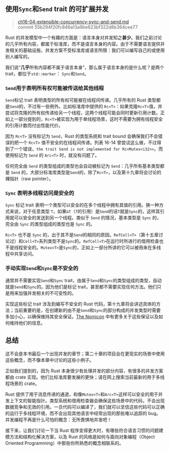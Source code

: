 ## 使用`Sync`和`Send` trait 的可扩展并发

> [ch16-04-extensible-concurrency-sync-and-send.md](https://github.com/rust-lang/book/blob/master/second-edition/src/ch16-04-extensible-concurrency-sync-and-send.md)
> <br>
> commit 55b294f20fc846a13a9be623bf322d8b364cee77

Rust 的并发模型中一个有趣的方面是：语言本身对并发知之**甚少**。我们之前讨论的几乎所有内容，都属于标准库，而不是语言本身的内容。由于不需要语言提供并发相关的基础设施，并发方案不受标准库或语言所限：我们可以编写自己的或使用别人编写的。

我们说“**几乎**所有内容都不属于语言本身”，那么属于语言本身的是什么呢？是两个 trait，都位于`std::marker`： `Sync`和`Send`。

### `Send`用于表明所有权可能被传送给其他线程

`Send`标记 trait 表明类型的所有权可能被在线程间传递。几乎所有的 Rust 类型都是`Send`的，不过有一些例外。比如标准库中提供的 `Rc<T>`：如果克隆`Rc<T>`值，并尝试将克隆的所有权传递给另一个线程，这两个线程可能会同时更新引用计数。正如上一部分提到的，`Rc<T>`被实现为用于单线程场景，这时不需要为拥有线程安全的引用计数而付出性能代价。

因为 `Rc<T>` 没有标记为 `Send`，Rust 的类型系统和 trait bound 会确保我们不会错误的把一个 `Rc<T>` 值不安全的在线程间传递。列表 16-14 曾尝试这么做，不过得到了一个错误，`the trait Send is not implemented for Rc<Mutex<i32>>`。而使用标记为 `Send` 的 `Arc<T>` 时，就没有问题了。

任何完全由 `Send` 的类型组成的类型也会自动被标记为 `Send`：几乎所有基本类型都是 `Send` 的，大部分标准库类型是`Send`的，除了`Rc<T>`，以及第十九章将会讨论的裸指针（raw pointer）。

### `Sync` 表明多线程访问是安全的

`Sync` 标记 trait 表明一个类型可以安全的在多个线程中拥有其值的引用。换一种方式来说，对于任意类型 `T`，如果`&T`（`T`的引用）是`Send`的话`T`就是`Sync`的，这样其引用就可以安全的发送到另一个线程。类似于 `Send` 的情况，基本类型是 `Sync` 的，完全由 `Sync` 的类型组成的类型也是 `Sync` 的。

`Rc<T>` 也不是 `Sync` 的，出于其不是`Send`的相同的原因。`RefCell<T>`（第十五章讨论过）和`Cell<T>`系列类型不是`Sync`的。`RefCell<T>`在运行时所进行的借用检查也不是线程安全的。`Mutex<T>`是`Sync`的，正如上一部分所讲的它可以被用来在多线程中共享访问。

### 手动实现`Send`和`Sync`是不安全的

通常并不需要实现`Send`和`Sync` trait，由属于`Send`和`Sync`的类型组成的类型，自动就是`Send`和`Sync`的。因为他们是标记 trait，甚至都不需要实现任何方法。他们只是用来加强并发相关的不可变性的。

实现这些标记 trait 涉及到编写不安全的 Rust 代码，第十九章将会讲述具体的方法；当前重要的是，在创建新的由不是`Send`和`Sync`的部分构成的并发类型时需要多加小心，以确保维持其安全保证。[The Nomicon] 中有更多关于这些保证以及如何维持他们的信息。

[The Nomicon]: https://doc.rust-lang.org/stable/nomicon/vec.html

## 总结

这不会是本书最后一个出现并发的章节；第二十章的项目会在更现实的场景中使用这些概念，而不像本章中讨论的这些小例子。

正如我们提到的，因为 Rust 本身很少有处理并发的部分内容，有很多的并发方案都由 crate 实现。他们比标准库要发展的更快；请在网上搜索当前最新的用于多线程场景的 crate。

Rust 提供了用于消息传递的通道，和像`Mutex<T>`和`Arc<T>`这样可以安全的用于并发上下文的智能指针。类型系统和借用检查器会确保这些场景中的代码，不会出现数据竞争和无效的引用。一旦代码可以编译了，我们就可以坚信这些代码可以正确的运行于多线程环境，而不会出现其他语言中经常出现的那些难以追踪的 bug。并发编程不再是什么可怕的概念：无所畏惧地并发吧！

接下来，让我们讨论一下当 Rust 程序变得更大时，有哪些符合语言习惯的问题建模方法和结构化解决方案，以及 Rust 的风格是如何与面向对象编程（Object Oriented Programming）中那些你所熟悉的概念相联系的。